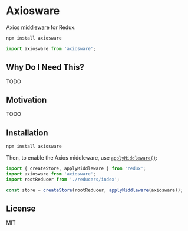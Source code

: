 # Axiosware

Axios [middleware](https://redux.js.org/advanced/middleware) for Redux.

```js
npm install axiosware
```

```js
import axiosware from 'axiosware';
```

## Why Do I Need This?

TODO

## Motivation

TODO

## Installation

```bash
npm install axiosware
```

Then, to enable the Axios middleware, use
[`applyMiddleware()`](https://redux.js.org/api/applymiddleware):

```js
import { createStore, applyMiddleware } from 'redux';
import axiosware from 'axiosware';
import rootReducer from './reducers/index';

const store = createStore(rootReducer, applyMiddleware(axiosware));
```

## License

MIT
